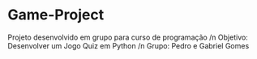 # Game-Project
Projeto desenvolvido em grupo para curso de programação /n
Objetivo: Desenvolver um Jogo Quiz em Python /n
Grupo: Pedro e Gabriel Gomes
